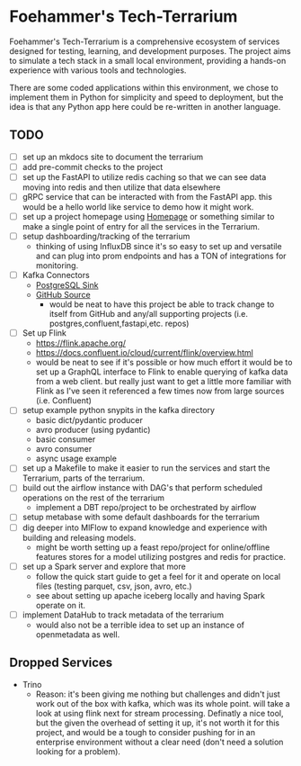 # Foehammer's Tech-Terrarium

Foehammer's Tech-Terrarium is a comprehensive ecosystem of services designed for testing, learning, and development
purposes. The project aims to simulate a tech stack in a small local environment, providing a hands-on experience with
various tools and technologies.

There are some coded applications within this environment, we chose to implement them in Python for simplicity and speed
to deployment, but the idea is that any Python app here could be re-written in another language.

## TODO

- [ ] set up an mkdocs site to document the terrarium
- [ ] add pre-commit checks to the project
- [ ] set up the FastAPI to utilize redis caching so that we can see data moving into redis and then utilize that data
  elsewhere
- [ ] gRPC service that can be interacted with from the FastAPI app. this would be a hello world like service to
  demo how it might work.
- [ ] set up a project homepage using [Homepage](https://github.com/gethomepage/homepage) or something similar to make a
  single point of entry for all the services in the Terrarium.
- [ ] setup dashboarding/tracking of the terrarium
    - thinking of using InfluxDB since it's so easy to set up and versatile and can plug into prom endpoints and has a
      TON of integrations for monitoring.
- [ ] Kafka Connectors
    - [PostgreSQL Sink](https://docs.confluent.io/cloud/current/connectors/cc-postgresql-sink.html)
    - [GitHub Source](https://docs.confluent.io/cloud/current/connectors/cc-github-source.html)
        - would be neat to have this project be able to track change to itself from GitHub and any/all supporting
          projects (i.e. postgres,confluent,fastapi,etc. repos)
- [ ] Set up Flink
    - https://flink.apache.org/
    - https://docs.confluent.io/cloud/current/flink/overview.html
    - would be neat to see if it's possible or how much effort it would be to set up a GraphQL interface to Flink to
      enable querying of kafka data from a web client. but really just want to get a little more familiar with Flink as
      I've seen it referenced a few times now from large sources (i.e. Confluent)
- [ ] setup example python snypits in the kafka directory
    - basic dict/pydantic producer
    - avro producer (using pydantic)
    - basic consumer
    - avro consumer
    - async usage example
- [ ] set up a Makefile to make it easier to run the services and start the Terrarium, parts of the terrarium.
- [ ] build out the airflow instance with DAG's that perform scheduled operations on the rest of the terrarium
    - implement a DBT repo/project to be orchestrated by airflow
- [ ] setup metabase with some default dashboards for the terrarium
- [ ] dig deeper into MlFlow to expand knowledge and experience with building and releasing models.
    - might be worth setting up a feast repo/project for online/offline features stores for a model utilizing postgres
      and redis for practice.
- [ ] set up a Spark server and explore that more
    - follow the quick start guide to get a feel for it and operate on local files (testing parquet, csv, json, avro,
      etc.)
    - see about setting up apache iceberg locally and having Spark operate on it.
- [ ] implement DataHub to track metadata of the terrarium
    - would also not be a terrible idea to set up an instance of openmetadata as well.

## Dropped Services

- Trino
    - Reason: it's been giving me nothing but challenges and didn't just work out of the box with kafka, which was its
      whole point. will take a look at using flink next for stream processing. Definatly a nice tool, but the given the
      overhead of setting it up, it's not worth it for this project, and would be a tough to consider pushing for in an
      enterprise environment without a clear need (don't need a solution looking for a problem).